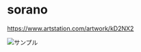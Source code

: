 # sorano
https://www.artstation.com/artwork/kD2NX2

![サンプル](https://cdnb.artstation.com/p/assets/images/images/029/830/675/large/-sorano.jpg?1598787142)

